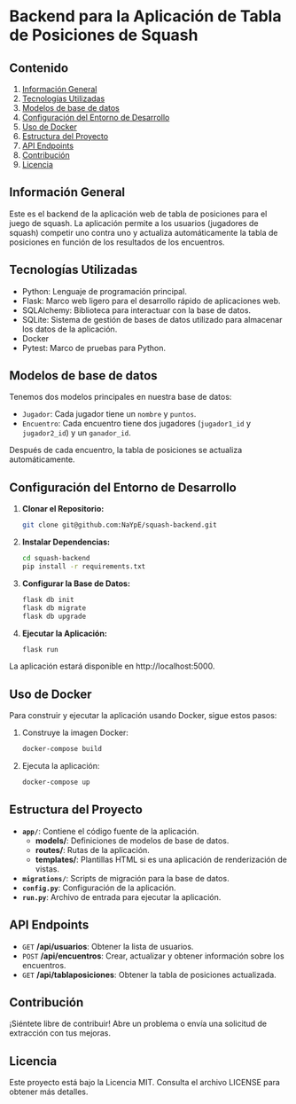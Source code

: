 # Backend para la Aplicación de Tabla de Posiciones de Squash

## Contenido
1. [Información General](#información-general)
2. [Tecnologías Utilizadas](#tecnologías-utilizadas)
3. [Modelos de base de datos](#modelos-de-base-de-datos)
4. [Configuración del Entorno de Desarrollo](#configuración-del-entorno-de-desarrollo)
5. [Uso de Docker](#uso-de-docker)
6. [Estructura del Proyecto](#estructura-del-proyecto)
7. [API Endpoints](#api-endpoints)
8. [Contribución](#contribución)
9. [Licencia](#licencia)

## Información General

Este es el backend de la aplicación web de tabla de posiciones para el juego de squash. La aplicación permite a los usuarios (jugadores de squash) competir uno contra uno y actualiza automáticamente la tabla de posiciones en función de los resultados de los encuentros.

## Tecnologías Utilizadas

- Python: Lenguaje de programación principal.
- Flask: Marco web ligero para el desarrollo rápido de aplicaciones web.
- SQLAlchemy: Biblioteca para interactuar con la base de datos.
- SQLite: Sistema de gestión de bases de datos utilizado para almacenar los datos de la aplicación.
- Docker
- Pytest: Marco de pruebas para Python.

## Modelos de base de datos

Tenemos dos modelos principales en nuestra base de datos:

- `Jugador`: Cada jugador tiene un `nombre` y `puntos`.
- `Encuentro`: Cada encuentro tiene dos jugadores (`jugador1_id` y `jugador2_id`) y un `ganador_id`.

Después de cada encuentro, la tabla de posiciones se actualiza automáticamente.


## Configuración del Entorno de Desarrollo

1. **Clonar el Repositorio:**
   ```bash
   git clone git@github.com:NaYpE/squash-backend.git
    ```
2. **Instalar Dependencias:**
    ```bash
    cd squash-backend
    pip install -r requirements.txt
    ```
3. **Configurar la Base de Datos:**
    ```bash
    flask db init
    flask db migrate
    flask db upgrade
    ```
4. **Ejecutar la Aplicación:**
    ```bash
    flask run
    ```
La aplicación estará disponible en http://localhost:5000.

## Uso de Docker

Para construir y ejecutar la aplicación usando Docker, sigue estos pasos:

1. Construye la imagen Docker:

    ```bash
    docker-compose build
    ```
2. Ejecuta la aplicación:

    ```bash
    docker-compose up
    ```

## Estructura del Proyecto

- **`app/`**: Contiene el código fuente de la aplicación.
    - **models/**: Definiciones de modelos de base de datos.
    - **routes/**: Rutas de la aplicación.
    - **templates/**: Plantillas HTML si es una aplicación de renderización de vistas.
- **`migrations/`**: Scripts de migración para la base de datos.
- **`config.py`**: Configuración de la aplicación.
- **`run.py`**: Archivo de entrada para ejecutar la aplicación.

## API Endpoints

- ``GET`` **/api/usuarios**: Obtener la lista de usuarios.
- `POST` **/api/encuentros**: Crear, actualizar y obtener información sobre los encuentros.
- `GET` **/api/tablaposiciones**: Obtener la tabla de posiciones actualizada.

## Contribución

¡Siéntete libre de contribuir! Abre un problema o envía una solicitud de extracción con tus mejoras.

## Licencia

Este proyecto está bajo la Licencia MIT. Consulta el archivo LICENSE para obtener más detalles.